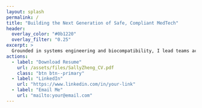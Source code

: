 ```yaml
---
layout: splash
permalink: /
title: "Building the Next Generation of Safe, Compliant MedTech"
header:
  overlay_color: "#0b1220"
  overlay_filter: "0.25"
excerpt: >
  Grounded in systems engineering and biocompatibility, I lead teams across Class I–III devices and SaMD/SiMD—integrating AI tools where they truly add value.
actions:
  - label: "Download Resume"
    url: /assets/files/SallyZheng_CV.pdf
    class: "btn btn--primary"
  - label: "LinkedIn"
    url: "https://www.linkedin.com/in/your-link"
  - label: "Email Me"
    url: "mailto:your@email.com"
---
```

